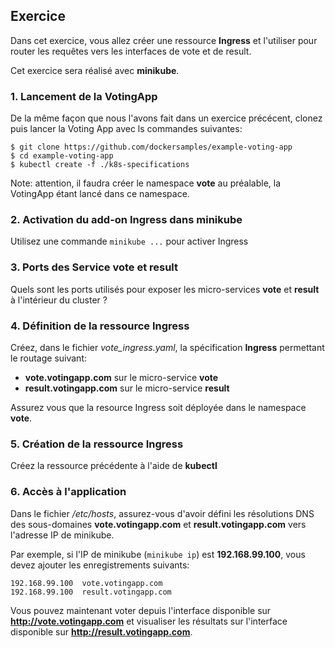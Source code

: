 ## Exercice

Dans cet exercice, vous allez créer une ressource **Ingress** et l'utiliser pour router les requêtes vers les interfaces de vote et de result.

Cet exercice sera réalisé avec **minikube**.

### 1. Lancement de la VotingApp

De la même façon que nous l'avons fait dans un exercice précécent, clonez puis lancer la Voting App avec ls commandes suivantes:

```
$ git clone https://github.com/dockersamples/example-voting-app
$ cd example-voting-app
$ kubectl create -f ./k8s-specifications
```

Note: attention, il faudra créer le namespace **vote** au préalable, la VotingApp étant lancé dans ce namespace.

### 2. Activation du add-on Ingress dans minikube

Utilisez une commande `minikube ...` pour activer Ingress

### 3. Ports des Service vote et result

Quels sont les ports utilisés pour exposer les micro-services **vote** et **result** à l'intérieur du cluster ?

### 4. Définition de la ressource Ingress

Créez, dans le fichier *vote_ingress.yaml*, la spécification **Ingress** permettant le routage suivant:
- **vote.votingapp.com** sur le micro-service **vote**
- **result.votingapp.com** sur le micro-service **result**

Assurez vous que la resource Ingress soit déployée dans le namespace **vote**.

### 5. Création de la ressource Ingress

Créez la ressource précédente à l'aide de **kubectl**

### 6. Accès à l'application

Dans le fichier */etc/hosts*, assurez-vous d'avoir défini les résolutions DNS des sous-domaines **vote.votingapp.com** et **result.votingapp.com** vers l'adresse IP de minikube.

Par exemple, si l'IP de minikube (`minikube ip`) est **192.168.99.100**, vous devez ajouter les enregistrements suivants:

```
192.168.99.100  vote.votingapp.com
192.168.99.100  result.votingapp.com
```

Vous pouvez maintenant voter depuis l'interface disponible sur **http://vote.votingapp.com** et visualiser les résultats sur l'interface disponible sur **http://result.votingapp.com**.
